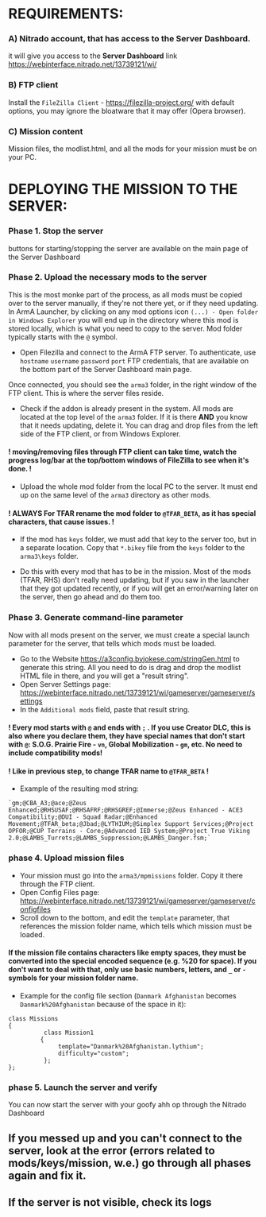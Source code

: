 

# REQUIREMENTS:

### A) Nitrado account, that has access to the Server Dashboard.
it will give you access to the **Server Dashboard** link https://webinterface.nitrado.net/13739121/wi/

### B) FTP client
Install the `FileZilla Client` - https://filezilla-project.org/ with default options, you may ignore the bloatware that it may offer (Opera browser).

### C) Mission content
Mission files, the modlist.html, and all the mods for your mission must be on your PC.

# DEPLOYING THE MISSION TO THE SERVER:

### Phase 1. Stop the server

buttons for starting/stopping the server are available on the main page of the Server Dashboard

### Phase 2. Upload the necessary mods to the server

This is the most monke part of the process, as all mods must be copied over to the server manually, if they're not there yet, or if they need updating.
In ArmA Launcher, by clicking on any mod options icon `(...) - Open folder in Windows Explorer` you will end up in the directory where this mod is stored locally, which is what you need to copy to the server. Mod folder typically starts with the `@` symbol.

- Open Filezilla and connect to the ArmA FTP server. To authenticate, use `hostname` `username` `password` `port` FTP credentials, that are available on the bottom part of the Server Dashboard main page.

Once connected, you should see the `arma3` folder, in the right window of the FTP client. This is where the server files reside.

- Check if the addon is already present in the system. All mods are located at the top level of the `arma3` folder. If it is there **AND** you know that it needs updating, delete it. You can drag and drop files from the left side of the FTP client, or from Windows Explorer.

#### ! moving/removing files through FTP client can take time, watch the progress log/bar at the top/bottom windows of FileZilla to see when it's done. !

- Upload the whole mod folder from the local PC to the server. It must end up on the same level of the `arma3` directory as other mods.

#### ! ALWAYS For TFAR rename the mod folder to `@TFAR_BETA`, as it has special characters, that cause issues. !

- If the mod has `keys` folder, we must add that key to the server too, but in a separate location. Copy that `*.bikey` file from the `keys` folder to the `arma3\keys` folder.

- Do this with every mod that has to be in the mission. Most of the mods (TFAR, RHS) don't really need updating, but if you saw in the launcher that they got updated recently, or if you will get an error/warning later on the server, then go ahead and do them too.

### Phase 3. Generate command-line parameter

Now with all mods present on the server, we must create a special launch parameter for the server, that tells which mods must be loaded.

- Go to the Website https://a3config.byjokese.com/stringGen.html to generate this string. All you need to do is drag and drop the modlist HTML file in there, and you will get a "result string".
- Open Server Settings page: https://webinterface.nitrado.net/13739121/wi/gameserver/gameserver/settings
- In the `Additional mods` field, paste that result string.

#### ! Every mod starts with `@` and ends with `;` . If you use Creator DLC, this is also where you declare them, they have special names that don't start with `@`: S.O.G. Prairie Fire - `vn`, Global Mobilization - `gm`, etc. No need to include compatibility mods!

#### ! Like in previous step, to change TFAR name to `@TFAR_BETA` !

- Example of the resulting mod string:

```
`gm;@CBA_A3;@ace;@Zeus Enhanced;@RHSUSAF;@RHSAFRF;@RHSGREF;@Immerse;@Zeus Enhanced - ACE3 Compatibility;@DUI - Squad Radar;@Enhanced Movement;@TFAR_beta;@Jbad;@LYTHIUM;@Simplex Support Services;@Project OPFOR;@CUP Terrains - Core;@Advanced IED System;@Project True Viking 2.0;@LAMBS_Turrets;@LAMBS_Suppression;@LAMBS_Danger.fsm;`
```

### phase 4. Upload mission files


- Your mission must go into the `arma3/mpmissions` folder. Copy it there through the FTP client.
- Open Config Files page: https://webinterface.nitrado.net/13739121/wi/gameserver/gameserver/configfiles
- Scroll down to the bottom, and edit the `template` parameter, that references the mission folder name, which tells which mission must be loaded.


#### If the mission file contains characters like empty spaces, they must be converted into the special encoded sequence (e.g. %20 for space). If you don't want to deal with that, only use basic numbers, letters, and `_` or `-` symbols for your mission folder name.


- Example for the config file section  (`Danmark Afghanistan` becomes `Danmark%20Afghanistan` because of the space in it):

```
class Missions
{
          class Mission1
         {
              template="Danmark%20Afghanistan.lythium";
              difficulty="custom";
          };
};
```

### phase 5. Launch the server and verify

You can now start the server with your goofy ahh op through the Nitrado Dashboard

## If you messed up and you can't connect to the server, look at the error (errors related to mods/keys/mission, w.e.) go through all phases again and fix it.
## If the server is not visible, check its logs


